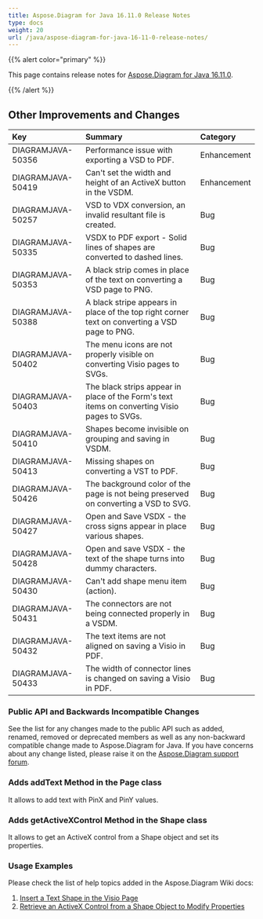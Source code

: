 ```yaml
---
title: Aspose.Diagram for Java 16.11.0 Release Notes
type: docs
weight: 20
url: /java/aspose-diagram-for-java-16-11-0-release-notes/
---
```


{{% alert color="primary" %}} 

This page contains release notes for [Aspose.Diagram for Java 16.11.0](https://repository.aspose.com/repo/com/aspose/aspose-diagram/16.11.0/).

{{% /alert %}} 
## **Other Improvements and Changes**

|**Key**|**Summary**|**Category**|
| :- | :- | :- |
|DIAGRAMJAVA-50356|Performance issue with exporting a VSD to PDF.|Enhancement|
|DIAGRAMJAVA-50419|Can't set the width and height of an ActiveX button in the VSDM.|Enhancement|
|DIAGRAMJAVA-50257|VSD to VDX conversion, an invalid resultant file is created.|Bug|
|DIAGRAMJAVA-50335|VSDX to PDF export - Solid lines of shapes are converted to dashed lines.|Bug|
|DIAGRAMJAVA-50353|A black strip comes in place of the text on converting a VSD page to PNG.|Bug|
|DIAGRAMJAVA-50388|A black stripe appears in place of the top right corner text on converting a VSD page to PNG.|Bug|
|DIAGRAMJAVA-50402|The menu icons are not properly visible on converting Visio pages to SVGs.|Bug|
|DIAGRAMJAVA-50403|The black strips appear in place of the Form's text items on converting Visio pages to SVGs.|Bug|
|DIAGRAMJAVA-50410|Shapes become invisible on grouping and saving in VSDM.|Bug|
|DIAGRAMJAVA-50413|Missing shapes on converting a VST to PDF.|Bug|
|DIAGRAMJAVA-50426|The background color of the page is not being preserved on converting a VSD to SVG.|Bug|
|DIAGRAMJAVA-50427|Open and Save VSDX - the cross signs appear in place various shapes.|Bug|
|DIAGRAMJAVA-50428|Open and save VSDX - the text of the shape turns into dummy characters.|Bug|
|DIAGRAMJAVA-50430|Can't add shape menu item (action).|Bug|
|DIAGRAMJAVA-50431|The connectors are not being connected properly in a VSDM.|Bug|
|DIAGRAMJAVA-50432|The text items are not aligned on saving a Visio in PDF.|Bug|
|DIAGRAMJAVA-50433|The width of connector lines is changed on saving a Visio in PDF.|Bug|
### **Public API and Backwards Incompatible Changes**
See the list for any changes made to the public API such as added, renamed, removed or deprecated members as well as any non-backward compatible change made to Aspose.Diagram for Java. If you have concerns about any change listed, please raise it on the [Aspose.Diagram support forum](https://forum.aspose.com/c/diagram/17).
### **Adds addText Method in the Page class**
It allows to add text with PinX and PinY values.
### **Adds getActiveXControl Method in the Shape class**
It allows to get an ActiveX control from a Shape object and set its properties.
### **Usage Examples**
Please check the list of help topics added in the Aspose.Diagram Wiki docs:

1. [Insert a Text Shape in the Visio Page](/diagram/java/working-with-text/#insert-a-text-shape-in-the-visio-page)
1. [Retrieve an ActiveX Control from a Shape Object to Modify Properties](/diagram/java/retrieve-an-activex-control-from-a-shape-object-to-modify-properties/)
